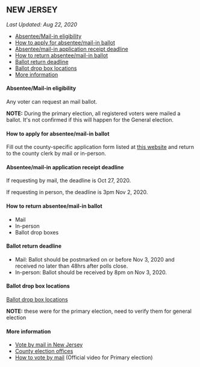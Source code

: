 ## NEW JERSEY

*Last Updated: Aug 22, 2020*

* [Absentee/Mail-in eligibility](#absenteemail-in-eligibility)
* [How to apply for absentee/mail-in ballot](#how-to-apply-for-absenteemail-in-ballot)
* [Absentee/mail-in application receipt deadline](#absenteemail-in-application-receipt-deadline)
* [How to return absentee/mail-in ballot](#how-to-return-absenteemail-in-ballot)
* [Ballot return deadline](#ballot-return-deadline)
* [Ballot drop box locations](#ballot-drop-box-locations)
* [More information](#more-information)


#### Absentee/Mail-in eligibility
Any voter can request an mail ballot. 

**NOTE:** During the primary election, all registered voters were mailed a ballot. It's not confirmed if this will happen for the General election.


#### How to apply for absentee/mail-in ballot
Fill out the county-specific application form listed at [this website](https://nj.gov/state/elections/vote-by-mail.shtml) and return to the county clerk by mail or in-person. 

#### Absentee/mail-in application receipt deadline
If requesting by mail, the deadline is Oct 27, 2020.

If requesting in person, the deadline is 3pm Nov 2, 2020.


#### How to return absentee/mail-in ballot
* Mail
* In-person
* Ballot drop boxes


#### Ballot return deadline
* Mail: Ballot should be postmarked on or before Nov 3, 2020 and received no later than 48hrs after polls close.
* In-person: Ballot should be received by 8pm on Nov 3, 2020.

#### Ballot drop box locations
[Ballot drop box locations](https://www.state.nj.us/state/elections/assets/pdf/election-results/2020/2020-drop-box-locations.pdf)

**NOTE:** these were for the primary election, need to verify them for general election


#### More information
* [Vote by mail in New Jersey](https://nj.gov/state/elections/vote-by-mail.shtml)
* [County election offices](https://nj.gov/state/elections/county-eo.shtml)
* [How to vote by mail](https://youtu.be/F7iHSpfgLjg) (Official video for Primary election)
